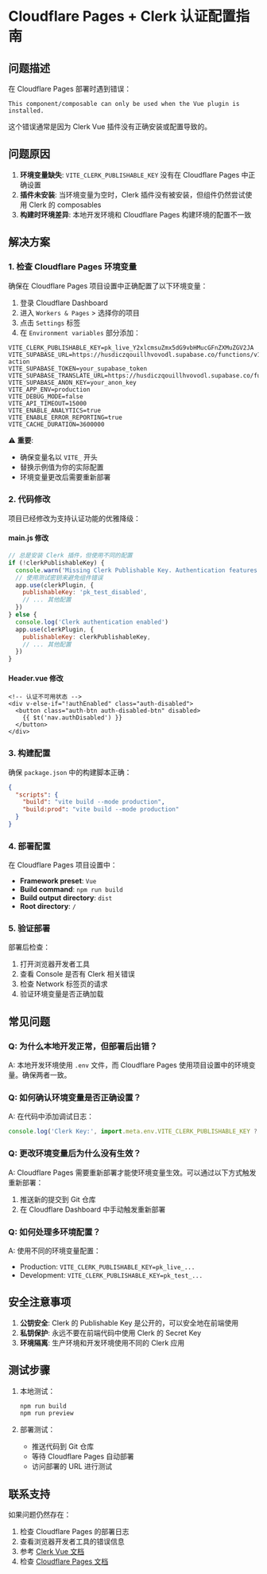 # Cloudflare Pages + Clerk 认证配置指南

## 问题描述

在 Cloudflare Pages 部署时遇到错误：
```
This component/composable can only be used when the Vue plugin is installed.
```

这个错误通常是因为 Clerk Vue 插件没有正确安装或配置导致的。

## 问题原因

1. **环境变量缺失**: `VITE_CLERK_PUBLISHABLE_KEY` 没有在 Cloudflare Pages 中正确设置
2. **插件未安装**: 当环境变量为空时，Clerk 插件没有被安装，但组件仍然尝试使用 Clerk 的 composables
3. **构建时环境差异**: 本地开发环境和 Cloudflare Pages 构建环境的配置不一致

## 解决方案

### 1. 检查 Cloudflare Pages 环境变量

确保在 Cloudflare Pages 项目设置中正确配置了以下环境变量：

1. 登录 Cloudflare Dashboard
2. 进入 `Workers & Pages` > 选择你的项目
3. 点击 `Settings` 标签
4. 在 `Environment variables` 部分添加：

```
VITE_CLERK_PUBLISHABLE_KEY=pk_live_Y2xlcmsuZmx5dG9vbHMucGFnZXMuZGV2JA
VITE_SUPABASE_URL=https://husdiczqouillhvovodl.supabase.co/functions/v1/clever-action
VITE_SUPABASE_TOKEN=your_supabase_token
VITE_SUPABASE_TRANSLATE_URL=https://husdiczqouillhvovodl.supabase.co/functions/v1/translate
VITE_SUPABASE_ANON_KEY=your_anon_key
VITE_APP_ENV=production
VITE_DEBUG_MODE=false
VITE_API_TIMEOUT=15000
VITE_ENABLE_ANALYTICS=true
VITE_ENABLE_ERROR_REPORTING=true
VITE_CACHE_DURATION=3600000
```

⚠️ **重要**: 
- 确保变量名以 `VITE_` 开头
- 替换示例值为你的实际配置
- 环境变量更改后需要重新部署

### 2. 代码修改

项目已经修改为支持认证功能的优雅降级：

#### main.js 修改
```javascript
// 总是安装 Clerk 插件，但使用不同的配置
if (!clerkPublishableKey) {
  console.warn('Missing Clerk Publishable Key. Authentication features will be disabled.')
  // 使用测试密钥来避免组件错误
  app.use(clerkPlugin, {
    publishableKey: 'pk_test_disabled',
    // ... 其他配置
  })
} else {
  console.log('Clerk authentication enabled')
  app.use(clerkPlugin, {
    publishableKey: clerkPublishableKey,
    // ... 其他配置
  })
}
```

#### Header.vue 修改
```vue
<!-- 认证不可用状态 -->
<div v-else-if="!authEnabled" class="auth-disabled">
  <button class="auth-btn auth-disabled-btn" disabled>
    {{ $t('nav.authDisabled') }}
  </button>
</div>
```

### 3. 构建配置

确保 `package.json` 中的构建脚本正确：

```json
{
  "scripts": {
    "build": "vite build --mode production",
    "build:prod": "vite build --mode production"
  }
}
```

### 4. 部署配置

在 Cloudflare Pages 项目设置中：

- **Framework preset**: `Vue`
- **Build command**: `npm run build`
- **Build output directory**: `dist`
- **Root directory**: `/`

### 5. 验证部署

部署后检查：

1. 打开浏览器开发者工具
2. 查看 Console 是否有 Clerk 相关错误
3. 检查 Network 标签页的请求
4. 验证环境变量是否正确加载

## 常见问题

### Q: 为什么本地开发正常，但部署后出错？

A: 本地开发环境使用 `.env` 文件，而 Cloudflare Pages 使用项目设置中的环境变量。确保两者一致。

### Q: 如何确认环境变量是否正确设置？

A: 在代码中添加调试日志：
```javascript
console.log('Clerk Key:', import.meta.env.VITE_CLERK_PUBLISHABLE_KEY ? 'Set' : 'Missing')
```

### Q: 更改环境变量后为什么没有生效？

A: Cloudflare Pages 需要重新部署才能使环境变量生效。可以通过以下方式触发重新部署：
1. 推送新的提交到 Git 仓库
2. 在 Cloudflare Dashboard 中手动触发重新部署

### Q: 如何处理多环境配置？

A: 使用不同的环境变量配置：
- Production: `VITE_CLERK_PUBLISHABLE_KEY=pk_live_...`
- Development: `VITE_CLERK_PUBLISHABLE_KEY=pk_test_...`

## 安全注意事项

1. **公钥安全**: Clerk 的 Publishable Key 是公开的，可以安全地在前端使用
2. **私钥保护**: 永远不要在前端代码中使用 Clerk 的 Secret Key
3. **环境隔离**: 生产环境和开发环境使用不同的 Clerk 应用

## 测试步骤

1. 本地测试：
   ```bash
   npm run build
   npm run preview
   ```

2. 部署测试：
   - 推送代码到 Git 仓库
   - 等待 Cloudflare Pages 自动部署
   - 访问部署的 URL 进行测试

## 联系支持

如果问题仍然存在：
1. 检查 Cloudflare Pages 的部署日志
2. 查看浏览器开发者工具的错误信息
3. 参考 [Clerk Vue 文档](https://clerk.com/docs/quickstarts/vue)
4. 检查 [Cloudflare Pages 文档](https://developers.cloudflare.com/pages/) 